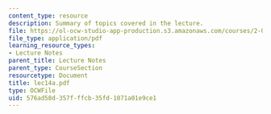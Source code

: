 ```yaml
---
content_type: resource
description: Summary of topics covered in the lecture.
file: https://ol-ocw-studio-app-production.s3.amazonaws.com/courses/2-002-mechanics-and-materials-ii-spring-2004/576ad58d357fffcb35fd1071a01e9ce1_lec14a.pdf
file_type: application/pdf
learning_resource_types:
- Lecture Notes
parent_title: Lecture Notes
parent_type: CourseSection
resourcetype: Document
title: lec14a.pdf
type: OCWFile
uid: 576ad58d-357f-ffcb-35fd-1071a01e9ce1
---
```

